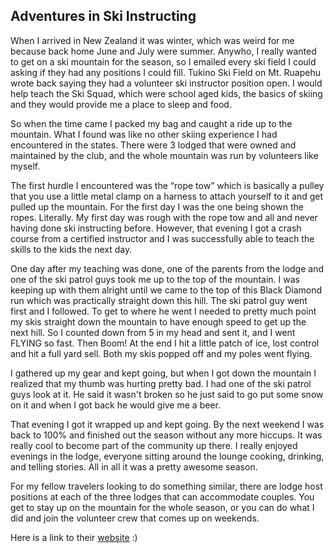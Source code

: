 ## Adventures in Ski Instructing

When I arrived in New Zealand it was winter, which was weird for me because back home June and July were summer. Anywho, I really wanted to get on a ski mountain for the season, so I emailed every ski field I could asking if they had any positions I could fill. Tukino Ski Field on Mt. Ruapehu wrote back saying they had a volunteer ski instructor position open. I would help teach the Ski Squad, which were school aged kids, the basics of skiing and they would provide me a place to sleep and food. 

So when the time came I packed my bag and caught a ride up to the mountain. What I found was like no other skiing experience I had encountered in the states. There were 3 lodged that were owned and maintained by the club, and the whole mountain was run by volunteers like myself. 

The first hurdle I encountered was the “rope tow” which is basically a pulley that you use a little metal clamp on a harness to attach yourself to it and get pulled up the mountain. For the first day I was the one being shown the ropes. Literally. My first day was rough with the rope tow and all and never having done ski instructing before. However, that evening I got a crash course from a certified instructor and I was successfully able to teach the skills to the kids the next day. 

One day after my teaching was done, one of the parents from the lodge and one of the ski patrol guys took me up to the top of the mountain. I was keeping up with them alright until we came to the top of this Black Diamond run which was practically straight down this hill. The ski patrol guy went first and I followed. To get to where he went I needed to pretty much point my skis straight down the mountain to have enough speed to get up the next hill. So I counted down from 5 in my head and sent it, and I went FLYING so fast. Then Boom! At the end I hit a little patch of ice, lost control and hit a full yard sell. Both my skis popped off and my poles went flying. 

I gathered up my gear and kept going, but when I got down the mountain I realized that my thumb was hurting pretty bad. I had one of the ski patrol guys look at it. He said it wasn't broken so he just said to go put some snow on it and when I got back he would give me a beer. 

That evening I got it wrapped up and kept going. By the next weekend I was back to 100% and finished out the season without any more hiccups. It was really cool to become part of the community up there. I really enjoyed evenings in the lodge, everyone sitting around the lounge cooking, drinking, and telling stories. All in all it was a pretty awesome season. 

For my fellow travelers looking to do something similar, there are lodge host positions at each of the three lodges that can accommodate couples. You get to stay up on the mountain for the whole season, or you can do what I did and join the volunteer crew that comes up on weekends.

Here is a link to their [website](https://www.tukino.org/) :)
